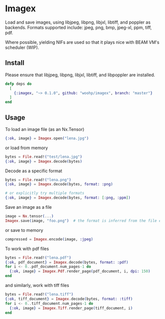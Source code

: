 # Imagex

Load and save images, using libjpeg, libpng, libjxl, libtiff, and poppler as backends.
Formats supported include: jpeg, png, bmp, jpeg-xl, ppm, tiff, pdf.

Where possible, yielding NIFs are used so that it plays nice with BEAM VM's scheduler (WIP).


## Install

Please ensure that libjpeg, libpng, libjxl, libtiff, and libpoppler are installed.

```elixir
defp deps do
  [
    {:imagex, "~> 0.1.0", github: "woohp/imagex", branch: "master"}
  ]
end
```


## Usage

To load an image file (as an Nx.Tensor)

```elixir
{:ok, image} = Imagex.open("lena.jpg")
```

or load from memory

```elixir
bytes = File.read!("test/lena.jpg")
{:ok, image} = Imagex.decode(bytes)
```

Decode as a specific format

```elixir
bytes = File.read!("lena.png")
{:ok, image} = Imagex.decode(bytes, format: :png)

# or explicitly try multiple formats
{:ok, image} = Imagex.decode(bytes, format: [:png, :ppm])
```

Save an image as a file

```elixir
image = Nx.tensor(...)
Imagex.save(image, "foo.png")  # the format is inferred from the file extension
```

or save to memory

```elixir
compressed = Imagex.encode(image, :jpeg)
```

To work with pdf files

```elixir
bytes = File.read!("lena.pdf")
{:ok, pdf_document} = Imagex.decode(bytes, format: :pdf)
for i <- 0..pdf_document.num_pages-1 do
  {:ok, image} = Imagex.Pdf.render_page(pdf_document, i, dpi: 150)
end
```

and similarly, work with tiff files

```elixir
bytes = File.read!("lena.tiff")
{:ok, tiff_document} = Imagex.decode(bytes, format: :tiff)
for i <- 0..tiff_document.num_pages-1 do
  {:ok, image} = Imagex.Tiff.render_page(tiff_document, i)
end
```
